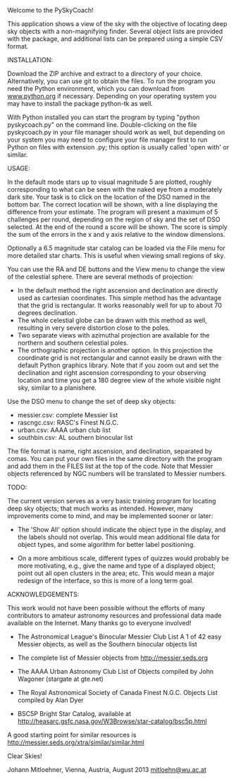 Welcome to the PySkyCoach!

This application shows a view of the sky with the objective of 
locating deep sky objects with a non-magnifying finder. 
Several 
object lists are provided with the package, and additional lists can 
be prepared using a simple CSV format.


INSTALLATION:

Download the ZIP archive and extract to a directory of your choice. 
Alternatively, you can use git to obtain the files. To run the 
program you need the Python environment, which you can download from 
www.python.org if necessary. Depending on your operating system you 
may have to install the package python-tk as well.

With Python installed you can start the program by typing "python 
pyskycoach.py" on the command line. Double-clicking on the file 
pyskycoach.py in your file manager should work as well, but depending 
on your system you may need to configure your file manager first to 
run Python on files with extension .py; this option is usually called 
'open with' or similar.


USAGE:

In the default mode stars up to visual magnitude 5 are plotted, 
roughly corresponding to what can be seen with the naked eye from a 
moderately dark site. 
Your task is to click on the location of the DSO named in the bottom 
bar. The correct location will be shown, with a line displaying the 
difference from your estimate. The program will present a maximum of 
5 challenges per round, depending on the region of sky and the set of 
DSO selected. At the end of the round a score will be shown. The 
score is simply the sum of the errors in the x and y axis relative to 
the window dimensions.

Optionally a 6.5 magnitude star catalog can be loaded via the File
menu for more detailed star charts. This is useful when viewing small 
regions of sky.

You can use the RA and DE buttons and the View menu to change the view 
of the celestial sphere. There are several methods of projection: 

- In the default method the right ascension and declination are directly 
  used as cartesian coordinates. This simple method has the advantage
  that the grid is rectangular. It works reasonably well for up to 
  about 70 degrees declination.
- The whole celestial globe can be drawn with this method as well,
  resulting in very severe distortion close to the poles.
- Two separate views with azimuthal projection are available for the 
  northern and southern celestial poles.  
- The orthographic projection is another option. In this projection the
  coordinate grid is not rectangular and cannot easily be drawn with
  the default Python graphics library. Note that if you zoom out and set
  the declination and right ascension corresponding to your observing 
  location and time you get a 180 degree view of the whole visible
  night sky, similar to a planishere.

Use the DSO menu to change the set of deep sky objects: 

- messier.csv: complete Messier list
- rascngc.csv: RASC's Finest N.G.C.
- urban.csv:   AAAA urban club list 
- southbin.csv: AL southern binocular list

The file format is name, right ascension, and declination, separated 
by comas. You can put your own files in the same directory with the 
program and add them in the FILES list at the top of the code. Note 
that Messier objects referenced by NGC numbers will be translated to 
Messier numbers.

TODO:

The current version serves as a very basic training program for 
locating deep sky objects; that much works as intended. However, many 
improvements come to mind, and may be implemented sooner or later:

- The 'Show All' option should indicate the object type in the display, 
  and the labels should not overlap. This would mean additional file 
  data for object types, and some algorithm for better label 
  positioning.

- On a more ambitious scale, different types of quizzes would probably 
  be more motivating, e.g., give the name and type of a displayed 
  object; point out all open clusters in the area; etc. This would mean 
  a major redesign of the interface, so this is more of a long term 
  goal.

ACKNOWLEDGEMENTS:

This work would not have been possible without the efforts of many 
contributors to amateur astronomy resources and professional data 
made available on the Internet. Many thanks go to everyone involved!

- The Astronomical League's Binocular Messier Club
  List A 1 of 42 easy Messier objects,
  as well as the Southern binocular objects list

- The complete list of Messier objects
  from http://messier.seds.org

- The AAAA Urban Astronomy Club List of Objects
  compiled by John Wagoner (stargate at gte.net)

- The Royal Astronomical Society of Canada Finest N.G.C. Objects List 
  compiled by Alan Dyer

- BSC5P Bright Star Catalog, available at
 http://heasarc.gsfc.nasa.gov/W3Browse/star-catalog/bsc5p.html

A good starting point for similar resources is 
http://messier.seds.org/xtra/similar/similar.html

Clear Skies!

Johann Mitloehner, Vienna, Austria, August 2013
mitloehn@wu.ac.at

